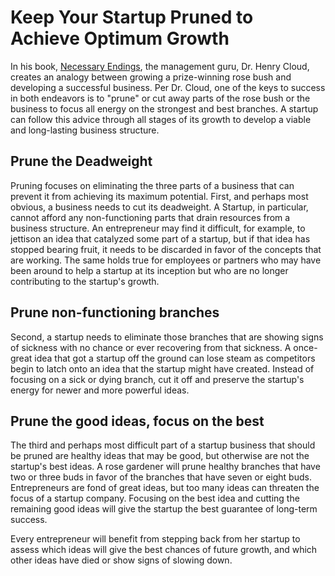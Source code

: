 # Keep Your Startup Pruned to Achieve Optimum Growth

In his book, <a href="https://www.amazon.com/dp/B0049B1VO0/">Necessary Endings</a>, the management guru, Dr. Henry Cloud, creates an analogy between growing a prize-winning rose bush and developing a successful business. Per Dr. Cloud, one of the keys to success in both endeavors is to "prune" or cut away parts of the rose bush or the business to focus all energy on the strongest and best branches. A startup can follow this advice through all stages of its growth to develop a viable and long-lasting business structure.

## Prune the Deadweight

Pruning focuses on eliminating the three parts of a business that can prevent it from achieving its maximum potential. First, and perhaps most obvious, a business needs to cut its deadweight. A Startup, in particular, cannot afford any non-functioning parts that drain resources from a business structure. An entrepreneur may find it difficult, for example, to jettison an idea that catalyzed some part of a startup, but if that idea has stopped bearing fruit, it needs to be discarded in favor of the concepts that are working. The same holds true for employees or partners who may have been around to help a startup at its inception but who are no longer contributing to the startup's growth.

## Prune non-functioning branches

Second, a startup needs to eliminate those branches that are showing signs of sickness with no chance or ever recovering from that sickness. A once-great idea that got a startup off the ground can lose steam as competitors begin to latch onto an idea that the startup might have created. Instead of focusing on a sick or dying branch, cut it off and preserve the startup's energy for newer and more powerful ideas.

## Prune the good ideas, focus on the best

The third and perhaps most difficult part of a startup business that should be pruned are healthy ideas that may be good, but otherwise are not the startup's best ideas. A rose gardener will prune healthy branches that have two or three buds in favor of the branches that have seven or eight buds. Entrepreneurs are fond of great ideas, but too many ideas can threaten the focus of a startup company. Focusing on the best idea and cutting the remaining good ideas will give the startup the best guarantee of long-term success.

Every entrepreneur will benefit from stepping back from her startup to assess which ideas will give the best chances of future growth, and which other ideas have died or show signs of slowing down.
